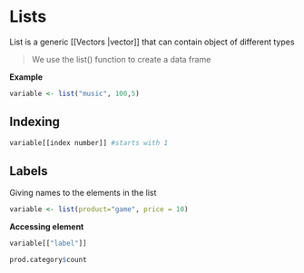 # Lists
 List is a generic [[Vectors |vector]] that can contain object of different types

> We use the list() function to create a data frame

**Example**
```R 
variable <- list("music", 100,5)
```

## Indexing
```R 
variable[[index number]] #starts with 1
```

## Labels 
Giving names to the elements in the list
```R 
variable <- list(product="game", price = 10)
```

**Accessing element**
```R 
variable[["label"]]
```
```R 
prod.category$count
```
